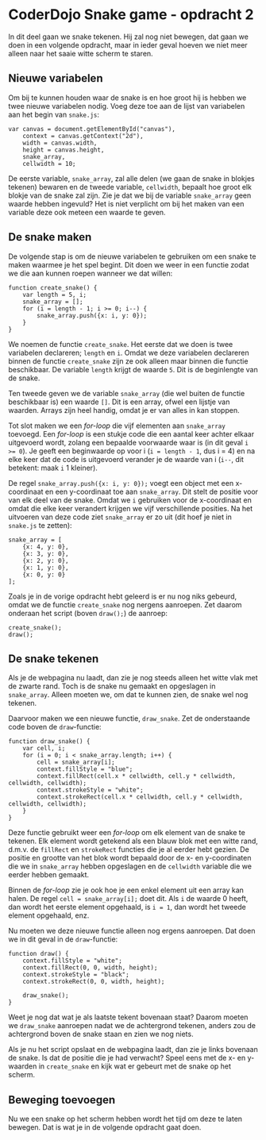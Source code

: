 # CoderDojo Snake game - opdracht 2

In dit deel gaan we snake tekenen. Hij zal nog niet bewegen, dat gaan we doen in een volgende opdracht, maar in ieder geval hoeven we niet meer alleen naar het saaie witte scherm te staren.

## Nieuwe variabelen

Om bij te kunnen houden waar de snake is en hoe groot hij is hebben we twee nieuwe variabelen nodig. Voeg deze toe aan de lijst van variabelen aan het begin van `snake.js`:

    var canvas = document.getElementById("canvas"),
		context = canvas.getContext("2d"),
		width = canvas.width,
		height = canvas.height,
		snake_array,
		cellwidth = 10;

De eerste variable, `snake_array`, zal alle delen (we gaan de snake in blokjes tekenen) bewaren en de tweede variable, `cellwidth`, bepaalt hoe groot elk blokje van de snake zal zijn. Zie je dat we bij de variable `snake_array` geen waarde hebben ingevuld? Het is niet verplicht om bij het maken van een variable deze ook meteen een waarde te geven.

## De snake maken

De volgende stap is om de nieuwe variabelen te gebruiken om een snake te maken waarmee je het spel begint. Dit doen we weer in een functie zodat we die aan kunnen roepen wanneer we dat willen:

	function create_snake() {
		var length = 5, i;
		snake_array = [];
		for (i = length - 1; i >= 0; i--) {
			snake_array.push({x: i, y: 0});
		}
	}

We noemen de functie `create_snake`. Het eerste dat we doen is twee variabelen declareren; `length` en `i`. Omdat we deze variabelen declareren binnen de functie `create_snake` zijn ze ook alleen maar binnen die functie beschikbaar. De variable `length` krijgt de waarde `5`. Dit is de beginlengte van de snake.

Ten tweede geven we de variable `snake_array` (die wel buiten de functie beschikbaar is) een waarde `[]`. Dit is een array, ofwel een lijstje van waarden. Arrays zijn heel handig, omdat je er van alles in kan stoppen.

Tot slot maken we een *for-loop* die vijf elementen aan `snake_array` toevoegd. Een *for-loop* is een stukje code die een aantal keer achter elkaar uitgevoerd wordt, zolang een bepaalde voorwaarde waar is (in dit geval `i >= 0`). Je geeft een beginwaarde op voor i (`i = length - 1`, dus i = 4) en na elke keer dat de code is uitgevoerd verander je de waarde van i (`i--`, dit betekent: maak `i` 1 kleiner).

De regel `snake_array.push({x: i, y: 0});` voegt een object met een x-coordinaat en een y-coordinaat toe aan `snake_array`. Dit stelt de positie voor van elk deel van de snake. Omdat we `i` gebruiken voor de x-coordinaat en omdat die elke keer verandert krijgen we vijf verschillende posities. Na het uitvoeren van deze code ziet `snake_array` er zo uit (dit hoef je niet in `snake.js` te zetten):

	snake_array = [
		{x: 4, y: 0},
		{x: 3, y: 0},
		{x: 2, y: 0},
		{x: 1, y: 0},
		{x: 0, y: 0}
	];

Zoals je in de vorige opdracht hebt geleerd is er nu nog niks gebeurd, omdat we de functie `create_snake` nog nergens aanroepen. Zet daarom onderaan het script (boven `draw();`) de aanroep:

	create_snake();
	draw();

## De snake tekenen

Als je de webpagina nu laadt, dan zie je nog steeds alleen het witte vlak met de zwarte rand. Toch is de snake nu gemaakt en opgeslagen in `snake_array`. Alleen moeten we, om dat te kunnen zien, de snake wel nog tekenen.

Daarvoor maken we een nieuwe functie, `draw_snake`. Zet de onderstaande code boven de `draw`-functie:

	function draw_snake() {
        var cell, i;
		for (i = 0; i < snake_array.length; i++) {
			cell = snake_array[i];
			context.fillStyle = "blue";
			context.fillRect(cell.x * cellwidth, cell.y * cellwidth, cellwidth, cellwidth);
			context.strokeStyle = "white";
			context.strokeRect(cell.x * cellwidth, cell.y * cellwidth, cellwidth, cellwidth);
		}
	}

Deze functie gebruikt weer een *for-loop* om elk element van de snake te tekenen. Elk element wordt getekend als een blauw blok met een witte rand, d.m.v. de `fillRect` en `strokeRect` functies die je al eerder hebt gezien. De positie en grootte van het blok wordt bepaald door de x- en y-coordinaten die we in `snake_array` hebben opgeslagen en de `cellwidth` variable die we eerder hebben gemaakt.

Binnen de *for-loop* zie je ook hoe je een enkel element uit een array kan halen. De regel `cell = snake_array[i];` doet dit. Als `i` de waarde 0 heeft, dan wordt het eerste element opgehaald, is `i = 1`, dan wordt het tweede element opgehaald, enz.

Nu moeten we deze nieuwe functie alleen nog ergens aanroepen. Dat doen we in dit geval in de `draw`-functie:

	function draw() {
		context.fillStyle = "white";
		context.fillRect(0, 0, width, height);
		context.strokeStyle = "black";
		context.strokeRect(0, 0, width, height);

		draw_snake();
	}

Weet je nog dat wat je als laatste tekent bovenaan staat? Daarom moeten we `draw_snake` aanroepen nadat we de achtergrond tekenen, anders zou de achtergrond boven de snake staan en zien we nog niets.

Als je nu het script opslaat en de webpagina laadt, dan zie je links bovenaan de snake. Is dat de positie die je had verwacht? Speel eens met de x- en y-waarden in `create_snake` en kijk wat er gebeurt met de snake op het scherm.

## Beweging toevoegen

Nu we een snake op het scherm hebben wordt het tijd om deze te laten bewegen. Dat is wat je in de volgende opdracht gaat doen.
